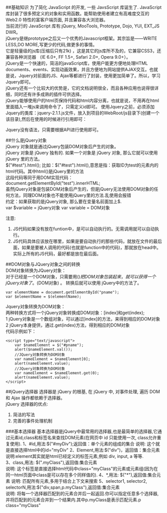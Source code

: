 ##基础知识
为了简化 JavaScript 的开发, 一些 JavsScript 库诞生了. JavaScript 库封装了很多预定义的对象和实用函数。能帮助使用者建立有高难度交互的 Web2.0 特性的富客户端页面, 并且兼容各大浏览器。  
当前流行的 JavaScript 库有:jQuery, MooTools, Prototype, Dojo, YUI, EXT_JS DWR。  
jQuery是继prototype之后又一个优秀的Javascript框架。其宗旨是——WRITE LESS,DO MORE,写更少的代码,做更多的事情。  
它是轻量级的js库(压缩后只有21k) ，这是其它的js库所不及的，它兼容CSS3，还兼容各种浏览器 （IE 6.0+, FF 1.5+, Safari 2.0+, Opera 9.0+）。  
jQuery是一个快速的，简洁的javaScript库，使用户能更方便地处理HTML documents、events、实现动画效果，并且方便地为网站提供AJAX交互。也就是说，Jquery对前面的JS、Ajax等都进行了封装，使用更加简单了。所以，学习Jquery即可。  
jQuery还有一个比较大的优势是，它的文档说明很全，而且各种应用也说得很详细，同时还有许多成熟的插件可供选择。  
jQuery能够使用户的html页保持代码和html内容分离，也就是说，不用再在html里面插入一堆js来调用命令了，只需定义id即可。 
使用Jquery之前，必须添加Jquery的类库：jquery-2.1.1.js文件，放入到项目的WebRoot/js目录下(创建一个该目录),然后在使用的时候进行引用即可：  
	<head>
		<script type="text/javascript" src="/Jquery/WebRoot/js/jquery-2.1.1.js"></script>
	</head>
	
Jquery没有语法，只需要根据API进行使用即可。  

##什么是jQuery对象  
jQuery 对象就是通过jQuery包装DOM对象后产生的对象。  
jQuery 对象是 jQuery 独有的. 如果一个对象是 jQuery 对象, 那么它就可以使用 jQuery 里的方法。  
$("#test").html();
比如：$("#test").html(),意思是指：获取ID为test的元素内的html代码。其中html()是jQuery里的方法  
这段代码等同于用DOM实现代码：document.getElementById("test").innerHTML;  
虽然jQuery对象是包装DOM对象后产生的，但是jQuery无法使用DOM对象的任何方法，同理DOM对象也不能使用jQuery里的方法.乱使用会报错  
约定：如果获取的是jQuery对象, 那么要在变量名前面加上$.  
var $variable = jQuery对象
var variable = DOM对象


注意:  
1. JS代码如果没有放在funtion中，是可以自动执行的。无需调用就可以自动执行。  
2. JS代码具体应该放在哪里，如果是要自动执行的那些代码，就放在文件的最后面，如果是要被人调用的代码(也就是function中的代码)，那就放在head中。实际上所有的JS代码，最好都是放在最后面。  

##DOM对象与JQuery对象之间的转换  
DOM对象转换为JQuery对象：  
对于已经是一个DOM对象，只需要用$()把DOM对象包装起来，就可以获得一个jQuery对象了。$(DOM对象) 。  转换后就可以使用 jQuery中的方法了。  
>
	var elementName = document.getElementById("pname");
    var $elementName = $(elementName);

Jquery对象转换为DOM对象：  
两种转换方式将一个jQuery对象转换成DOM对象：[index]和get(index);  
1 jQuery对象是一个数组对象，可以通过[index]的方法，来得到相应的DOM对象  
2 jQuery本身提供，通过.get(index)方法，得到相应的DOM对象  
代码示例如下：  
>
	<script type="text/javascript">
	    var $nameElement = $("#pname");
	    alert($nameElement.val());
	    //JQuery对象转换为DOM对象
	    var nameElement = $nameElement[0]; 
	    alert(nameElement.value);
	    //JQuery对象转换为DOM对象
	    var nameElement = $nameElement.get(0); 
	    alert(nameElement.value);
    </script>

##jQuery选择器
选择器是 jQuery 的根基, 在 jQuery 中, 对事件处理, 遍历 DOM 和 Ajax 操作都依赖于选择器。  
jQuery 选择器的优点:  
1. 简洁的写法  
2. 完善的事件处理机制  

###基本选择器
基本选择器是jQuery中最常用的选择器,也是最简单的选择器,它通过元素id,class和标签名来查找DOM元素(在网页中 id 只能使用一次, class允许重复使用).
1、#id,用法:$("#myDiv");返回值：单个元素的组成的集合  
说明: 这个就是直接选择html中的id="myDiv"  
2、Element,用法:$("div")，返回值：集合元素  
说明:element其实就是html已经定义的标签元素,例如 div, input, a 等等.  
3、class,用法: $(".myClass"),返回值:集合元素  
说明: 这个标签是直接选择html代码中class="myClass"的元素或元素组(因为在同一html页面中class是可以存在多个同样值的). 4、*,用法: $("*"),返回值:集合元素 
说明: 匹配所有元素,多用于结合上下文来搜索  
5、selector1, selector2, selectorN,用法:$("div,span,p.myClass"),返回值:集合元素  
说明: 将每一个选择器匹配到的元素合并后一起返回.你可以指定任意多个选择器, 并将匹配到的元素合并到一个结果内.其中p.myClass是表示匹配元素.p class="myClass"

